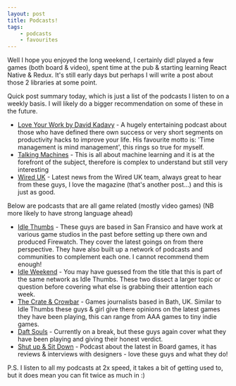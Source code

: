 ```yaml
---
layout: post
title: Podcasts!
tags:
    - podcasts
    - favourites
---
```



Well I hope you enjoyed the long weekend, I certainly did! played a few games (both board & video), spent time at the pub & starting learning React Native & Redux. It's still early days but perhaps I will write a post about those 2 libraries at some point.

Quick post summary today, which is just a list of the podcasts I listen to on a weekly basis. I will likely do a bigger recommendation on some of these in the future.

* [Love Your Work by David Kadavy](http://kadavy.net/blog/posts/love-your-work-my-new-podcast/) - A hugely entertaining podcast about those who have defined there own success or very short segments on productivity hacks to improve your life. His favourite motto is: 'Time management is mind management', this rings so true for myself.
* [Talking Machines](http://www.thetalkingmachines.com/) - This is all about machine learning and it is at the forefront of the subject, therefore is complex to understand but still very interesting
* [Wired UK](http://www.wired.co.uk/podcasts) - Latest news from the Wired UK team, always great to hear from these guys, I love the magazine (that's another post...) and this is just as good.

Below are podcasts that are all game related (mostly video games) (NB more likely to have strong language ahead)

* [Idle Thumbs](https://www.idlethumbs.net/idlethumbs/) - These guys are based in San Fransico and have work at various game studios in the past before setting up there own and produced Firewatch. They cover the latest goings on from there perspective. They have also built up a network of podcasts and communities to complement each one. I cannot recommend them enough!
* [Idle Weekend](https://www.idlethumbs.net/idleweekend) - You may have guessed from the title that this is part of the same network as Idle Thumbs. These two dissect a larger topic or question before covering what else is grabbing their attention each week.
* [The Crate & Crowbar](http://crateandcrowbar.com/) - Games journalists based in Bath, UK. Similar to Idle Thumbs these guys & girl give there opinions on the latest games they have been playing, this can range from AAA games to tiny indie games.
* [Daft Souls](http://coolghosts.net/daft-souls/) - Currently on a break, but these guys again cover what they have been playing and giving their honest verdict.
* [Shut up & Sit Down](https://www.shutupandsitdown.com/podcastle/) - Podcast about the latest in Board games, it has reviews & interviews with designers - love these guys and what they do!

P.S. I listen to all my podcasts at 2x speed, it takes a bit of getting used to, but it does mean you can fit twice as much in :)
